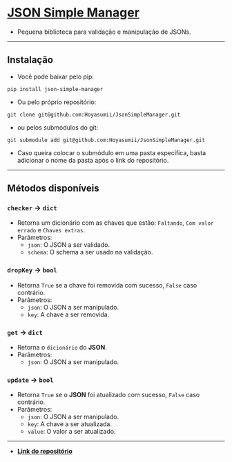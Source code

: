 # [JSON Simple Manager](https://pypi.org/project/json-simple-manager/)
- Pequena biblioteca para validação e manipulação de JSONs.
---
## Instalação
- Você pode baixar pelo pip:
```
pip install json-simple-manager
```
- Ou pelo próprio repositório:
```
git clone git@github.com:Hoyasumii/JsonSimpleManager.git
```
- ou pelos submódulos do git:
```
git submodule add git@github.com:Hoyasumii/JsonSimpleManager.git
```
- Caso queira colocar o submódulo em uma pasta específica, basta adicionar o nome da pasta após o link do repositório.
---
## Métodos disponíveis
### `checker` -> `dict`
- Retorna um dicionário com as chaves que estão: `Faltando`, `Com valor errado` e `Chaves extras`.
- Parâmetros:
    - `json`: O JSON a ser validado.
    - `schema`: O schema a ser usado na validação.
### `dropKey` -> `bool`
- Retorna `True` se a chave foi removida com sucesso, `False` caso contrário.
- Parâmetros:
    - `json`: O JSON a ser manipulado.
    - `key`: A chave a ser removida.
### `get` -> `dict`
- Retorna o `dicionário` do **JSON**.
- Parâmetros:
    - `json`: O JSON a ser manipulado.
### `update` -> `bool`
- Retorna `True` se o **JSON** foi atualizado com sucesso, `False` caso contrário.
- Parâmetros:
    - `json`: O JSON a ser manipulado.
    - `key`: A chave a ser atualizada.
    - `value`: O valor a ser atualizado.
---
- [**Link do repositório**](https://github.com/Hoyasumii/JsonSimpleManager)